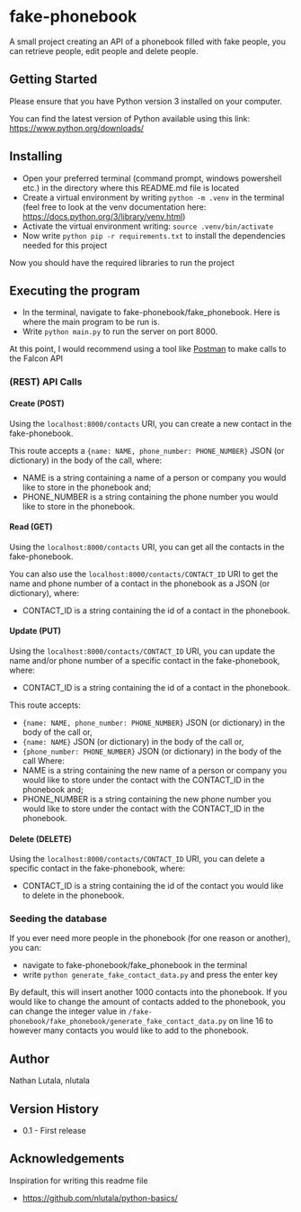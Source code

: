 # fake-phonebook
A small project creating an API of a phonebook filled with fake people, you can retrieve people, edit people and delete people.

## Getting Started
Please ensure that you have Python version 3 installed on your computer.

You can find the latest version of Python available using this link: https://www.python.org/downloads/

## Installing
* Open your preferred terminal (command prompt, windows powershell etc.) in the directory where this README.md file is located
* Create a virtual environment by writing ``` python -m .venv ``` in the terminal (feel free to look at the venv documentation here: https://docs.python.org/3/library/venv.html)
* Activate the virtual environment writing: ``` source .venv/bin/activate ```
* Now write ``` python pip -r requirements.txt ``` to install the dependencies needed for this project

Now you should have the required libraries to run the project

## Executing the program
* In the terminal, navigate to fake-phonebook/fake_phonebook. Here is where the main program to be run is.
* Write ``` python main.py ``` to run the server on port 8000.

At this point, I would recommend using a tool like [Postman](https://www.postman.com/) to make calls to the Falcon API

### (REST) API Calls

#### Create (POST)
Using the ``` localhost:8000/contacts ``` URI, you can create a new contact in the fake-phonebook.

This route accepts a ``` {name: NAME, phone_number: PHONE_NUMBER} ``` JSON (or dictionary) in the body of the call, where:
* NAME is a string containing a name of a person or company you would like to store in the phonebook and;
* PHONE_NUMBER is a string containing the phone number you would like to store in the phonebook.

#### Read (GET)
Using the ``` localhost:8000/contacts ``` URI, you can get all the contacts in the fake-phonebook.

You can also use the ``` localhost:8000/contacts/CONTACT_ID ``` URI to get the name and phone number of a contact in the phonebook as a JSON (or dictionary), where:
* CONTACT_ID is a string containing the id of a contact in the phonebook.

#### Update (PUT)
Using the ``` localhost:8000/contacts/CONTACT_ID ``` URI, you can update the name and/or phone number of a specific contact in the fake-phonebook, where:
* CONTACT_ID is a string containing the id of a contact in the phonebook.

This route accepts:
* ``` {name: NAME, phone_number: PHONE_NUMBER} ``` JSON (or dictionary) in the body of the call or,
* ``` {name: NAME} ``` JSON (or dictionary) in the body of the call or,
* ``` {phone_number: PHONE_NUMBER} ``` JSON (or dictionary) in the body of the call
Where:
* NAME is a string containing the new name of a person or company you would like to store under the contact with the CONTACT_ID in the phonebook and;
* PHONE_NUMBER is a string containing the new phone number you would like to store under the contact with the CONTACT_ID in the phonebook.

#### Delete (DELETE)
Using the ``` localhost:8000/contacts/CONTACT_ID ``` URI, you can delete a specific contact in the fake-phonebook, where:
* CONTACT_ID is a string containing the id of the contact you would like to delete in the phonebook.

### Seeding the database
If you ever need more people in the phonebook (for one reason or another), you can:
* navigate to fake-phonebook/fake_phonebook in the terminal
* write ``` python generate_fake_contact_data.py ``` and press the enter key

By default, this will insert another 1000 contacts into the phonebook. If you would like to change the amount of contacts added to the phonebook, you can change the integer value in ``` /fake-phonebook/fake_phonebook/generate_fake_contact_data.py ``` on line 16 to however many contacts you would like to add to the phonebook.

## Author
Nathan Lutala, nlutala

## Version History
* 0.1 - First release

## Acknowledgements
Inspiration for writing this readme file

* https://github.com/nlutala/python-basics/
